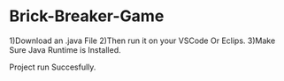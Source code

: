 # Brick-Breaker-Game


1)Download an .java File 2)Then run it on your VSCode Or Eclips. 3)Make Sure Java Runtime is Installed.

Project run Succesfully.
